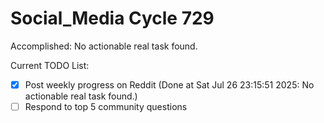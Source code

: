 # Social_Media Cycle 729

Accomplished: No actionable real task found.

Current TODO List:

- [x] Post weekly progress on Reddit  (Done at Sat Jul 26 23:15:51 2025: No actionable real task found.)
- [ ] Respond to top 5 community questions